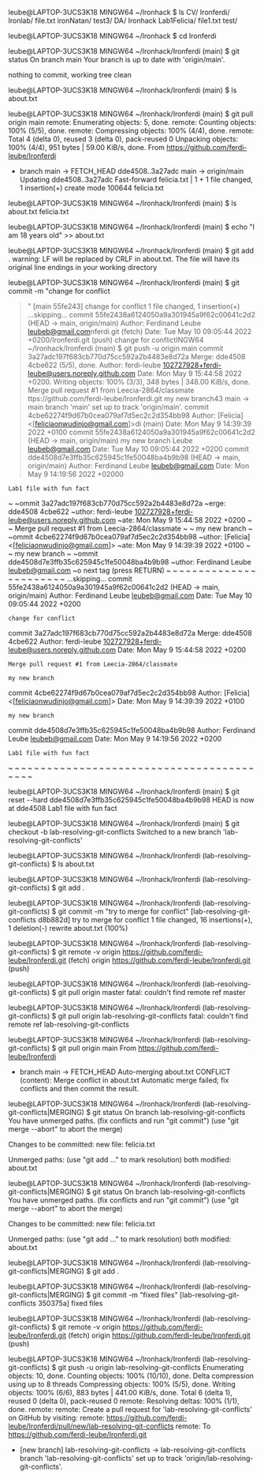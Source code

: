 leube@LAPTOP-3UCS3K18 MINGW64 ~/Ironhack
$ ls
CV/  Ironferdi/  Ironlab/      file.txt   ironNatan/  test3/
DA/  Ironhack    Lab1Felicia/  file1.txt  test/

leube@LAPTOP-3UCS3K18 MINGW64 ~/Ironhack
$ cd Ironferdi

leube@LAPTOP-3UCS3K18 MINGW64 ~/Ironhack/Ironferdi (main)
$ git status
On branch main
Your branch is up to date with 'origin/main'.

nothing to commit, working tree clean

leube@LAPTOP-3UCS3K18 MINGW64 ~/Ironhack/Ironferdi (main)
$ ls
about.txt

leube@LAPTOP-3UCS3K18 MINGW64 ~/Ironhack/Ironferdi (main)
$ git pull origin main
remote: Enumerating objects: 5, done.
remote: Counting objects: 100% (5/5), done.
remote: Compressing objects: 100% (4/4), done.
remote: Total 4 (delta 0), reused 3 (delta 0), pack-reused 0
Unpacking objects: 100% (4/4), 951 bytes | 59.00 KiB/s, done.
From https://github.com/ferdi-leube/Ironferdi
 * branch            main       -> FETCH_HEAD
   dde4508..3a27adc  main       -> origin/main
Updating dde4508..3a27adc
Fast-forward
 felicia.txt | 1 +
 1 file changed, 1 insertion(+)
 create mode 100644 felicia.txt

leube@LAPTOP-3UCS3K18 MINGW64 ~/Ironhack/Ironferdi (main)
$ ls
about.txt  felicia.txt

leube@LAPTOP-3UCS3K18 MINGW64 ~/Ironhack/Ironferdi (main)
$ echo "I am 18 years old" >> about.txt

leube@LAPTOP-3UCS3K18 MINGW64 ~/Ironhack/Ironferdi (main)
$ git add .
warning: LF will be replaced by CRLF in about.txt.
The file will have its original line endings in your working directory

leube@LAPTOP-3UCS3K18 MINGW64 ~/Ironhack/Ironferdi (main)
$ git commit -m "change for conflict
>
>
>
>
>
> "
[main 55fe243] change for conflict
 1 file changed, 1 insertion(+)
...skipping...
commit 55fe2438a6124050a9a301945a9f62c00641c2d2 (HEAD -> main, origin/main)
Author: Ferdinand Leube <leubeb@gmail.com>nferdi.git (fetch)
Date:   Tue May 10 09:05:44 2022 +0200/Ironferdi.git (push)
    change for conflictINGW64 ~/Ironhack/Ironferdi (main)
$ git push -u origin main
commit 3a27adc197f683cb770d75cc592a2b4483e8d72a
Merge: dde4508 4cbe622 (5/5), done.
Author: ferdi-leube <102727928+ferdi-leube@users.noreply.github.com>
Date:   Mon May 9 15:44:58 2022 +0200.
Writing objects: 100% (3/3), 348 bytes | 348.00 KiB/s, done.
    Merge pull request #1 from Leecia-2864/classmate
    ttps://github.com/ferdi-leube/Ironferdi.git
    my new branch43  main -> main
branch 'main' set up to track 'origin/main'.
commit 4cbe62274f9d67b0cea079af7d5ec2c2d354bb98
Author: [Felicia] <[feliciaonwudinjo@gmail.com]>di (main)
Date:   Mon May 9 14:39:39 2022 +0100
commit 55fe2438a6124050a9a301945a9f62c00641c2d2 (HEAD -> main, origin/main)
    my new branch Leube <leubeb@gmail.com>
Date:   Tue May 10 09:05:44 2022 +0200
commit dde4508d7e3ffb35c625945c1fe50048ba4b9b98 (HEAD -> main, origin/main)
Author: Ferdinand Leube <leubeb@gmail.com>
Date:   Mon May 9 14:19:56 2022 +02000

    Lab1 file with fun fact
~
~ommit 3a27adc197f683cb770d75cc592a2b4483e8d72a
~erge: dde4508 4cbe622
~uthor: ferdi-leube <102727928+ferdi-leube@users.noreply.github.com>
~ate:   Mon May 9 15:44:58 2022 +0200
~
~   Merge pull request #1 from Leecia-2864/classmate
~
~   my new branch
~
~ommit 4cbe62274f9d67b0cea079af7d5ec2c2d354bb98
~uthor: [Felicia] <[feliciaonwudinjo@gmail.com]>
~ate:   Mon May 9 14:39:39 2022 +0100
~
~   my new branch
~
~ommit dde4508d7e3ffb35c625945c1fe50048ba4b9b98
~uthor: Ferdinand Leube <leubeb@gmail.com>
~o next tag  (press RETURN)
~
~
~
~
~
~
~
~
~
~
~
~
~
~
~
~
~
~
~
~
~
~
~
...skipping...
commit 55fe2438a6124050a9a301945a9f62c00641c2d2 (HEAD -> main, origin/main)
Author: Ferdinand Leube <leubeb@gmail.com>
Date:   Tue May 10 09:05:44 2022 +0200

    change for conflict

commit 3a27adc197f683cb770d75cc592a2b4483e8d72a
Merge: dde4508 4cbe622
Author: ferdi-leube <102727928+ferdi-leube@users.noreply.github.com>
Date:   Mon May 9 15:44:58 2022 +0200

    Merge pull request #1 from Leecia-2864/classmate

    my new branch

commit 4cbe62274f9d67b0cea079af7d5ec2c2d354bb98
Author: [Felicia] <[feliciaonwudinjo@gmail.com]>
Date:   Mon May 9 14:39:39 2022 +0100

    my new branch

commit dde4508d7e3ffb35c625945c1fe50048ba4b9b98
Author: Ferdinand Leube <leubeb@gmail.com>
Date:   Mon May 9 14:19:56 2022 +0200

    Lab1 file with fun fact
~
~
~
~
~
~
~
~
~
~
~
~
~
~
~
~
~
~
~
~
~
~
~
~
~
~
~
~
~
~
~
~
~
~
~
~
~
~
~
~
~
~

leube@LAPTOP-3UCS3K18 MINGW64 ~/Ironhack/Ironferdi (main)
$ git reset --hard dde4508d7e3ffb35c625945c1fe50048ba4b9b98
HEAD is now at dde4508 Lab1 file with fun fact

leube@LAPTOP-3UCS3K18 MINGW64 ~/Ironhack/Ironferdi (main)
$ git checkout -b lab-resolving-git-conflicts
Switched to a new branch 'lab-resolving-git-conflicts'

leube@LAPTOP-3UCS3K18 MINGW64 ~/Ironhack/Ironferdi (lab-resolving-git-conflicts)
$ ls
about.txt

leube@LAPTOP-3UCS3K18 MINGW64 ~/Ironhack/Ironferdi (lab-resolving-git-conflicts)
$ git add .

leube@LAPTOP-3UCS3K18 MINGW64 ~/Ironhack/Ironferdi (lab-resolving-git-conflicts)
$ git commit -m "try to merge for conflict"
[lab-resolving-git-conflicts d8b882d] try to merge for conflict
 1 file changed, 16 insertions(+), 1 deletion(-)
 rewrite about.txt (100%)

leube@LAPTOP-3UCS3K18 MINGW64 ~/Ironhack/Ironferdi (lab-resolving-git-conflicts)
$ git remote -v
origin  https://github.com/ferdi-leube/Ironferdi.git (fetch)
origin  https://github.com/ferdi-leube/Ironferdi.git (push)

leube@LAPTOP-3UCS3K18 MINGW64 ~/Ironhack/Ironferdi (lab-resolving-git-conflicts)
$ git pull origin master
fatal: couldn't find remote ref master

leube@LAPTOP-3UCS3K18 MINGW64 ~/Ironhack/Ironferdi (lab-resolving-git-conflicts)
$ git pull origin lab-resolving-git-conflicts
fatal: couldn't find remote ref lab-resolving-git-conflicts

leube@LAPTOP-3UCS3K18 MINGW64 ~/Ironhack/Ironferdi (lab-resolving-git-conflicts)
$ git pull origin main
From https://github.com/ferdi-leube/Ironferdi
 * branch            main       -> FETCH_HEAD
Auto-merging about.txt
CONFLICT (content): Merge conflict in about.txt
Automatic merge failed; fix conflicts and then commit the result.

leube@LAPTOP-3UCS3K18 MINGW64 ~/Ironhack/Ironferdi (lab-resolving-git-conflicts|MERGING)
$ git status
On branch lab-resolving-git-conflicts
You have unmerged paths.
  (fix conflicts and run "git commit")
  (use "git merge --abort" to abort the merge)

Changes to be committed:
        new file:   felicia.txt

Unmerged paths:
  (use "git add <file>..." to mark resolution)
        both modified:   about.txt


leube@LAPTOP-3UCS3K18 MINGW64 ~/Ironhack/Ironferdi (lab-resolving-git-conflicts|MERGING)
$ git status
On branch lab-resolving-git-conflicts
You have unmerged paths.
  (fix conflicts and run "git commit")
  (use "git merge --abort" to abort the merge)

Changes to be committed:
        new file:   felicia.txt

Unmerged paths:
  (use "git add <file>..." to mark resolution)
        both modified:   about.txt


leube@LAPTOP-3UCS3K18 MINGW64 ~/Ironhack/Ironferdi (lab-resolving-git-conflicts|MERGING)
$ git add .

leube@LAPTOP-3UCS3K18 MINGW64 ~/Ironhack/Ironferdi (lab-resolving-git-conflicts|MERGING)
$ git commit -m "fixed files"
[lab-resolving-git-conflicts 350375a] fixed files

leube@LAPTOP-3UCS3K18 MINGW64 ~/Ironhack/Ironferdi (lab-resolving-git-conflicts)
$ git remote -v
origin  https://github.com/ferdi-leube/Ironferdi.git (fetch)
origin  https://github.com/ferdi-leube/Ironferdi.git (push)

leube@LAPTOP-3UCS3K18 MINGW64 ~/Ironhack/Ironferdi (lab-resolving-git-conflicts)
$ git push -u origin lab-resolving-git-conflicts
Enumerating objects: 10, done.
Counting objects: 100% (10/10), done.
Delta compression using up to 8 threads
Compressing objects: 100% (5/5), done.
Writing objects: 100% (6/6), 883 bytes | 441.00 KiB/s, done.
Total 6 (delta 1), reused 0 (delta 0), pack-reused 0
remote: Resolving deltas: 100% (1/1), done.
remote:
remote: Create a pull request for 'lab-resolving-git-conflicts' on GitHub by visiting:
remote:      https://github.com/ferdi-leube/Ironferdi/pull/new/lab-resolving-git-conflicts
remote:
To https://github.com/ferdi-leube/Ironferdi.git
 * [new branch]      lab-resolving-git-conflicts -> lab-resolving-git-conflicts
branch 'lab-resolving-git-conflicts' set up to track 'origin/lab-resolving-git-conflicts'.
